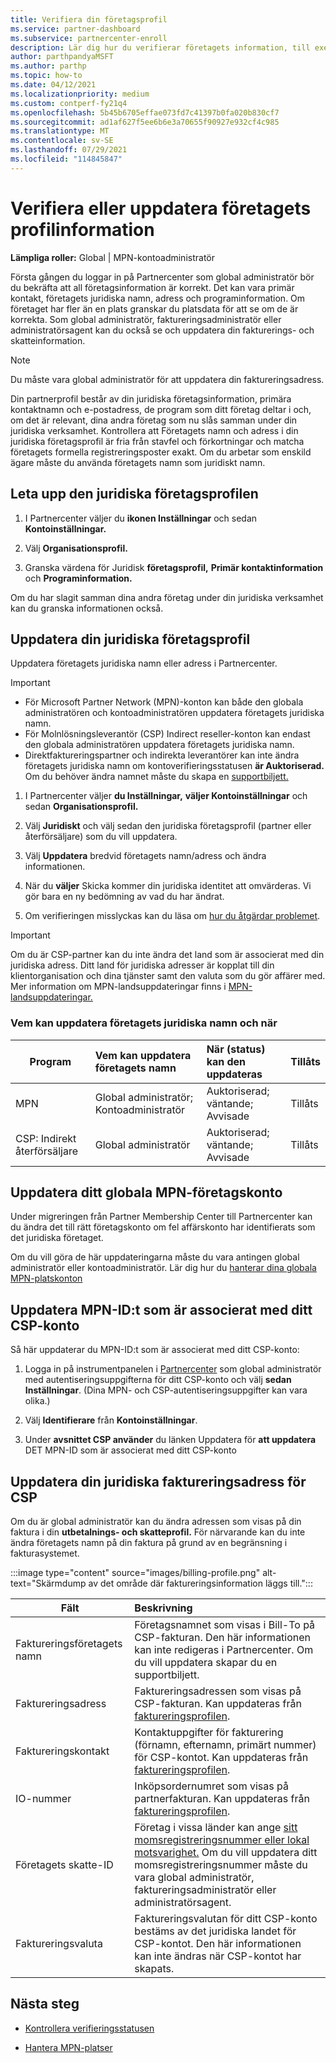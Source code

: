 ```yaml
---
title: Verifiera din företagsprofil
ms.service: partner-dashboard
ms.subservice: partnercenter-enroll
description: Lär dig hur du verifierar företagets information, till exempel primär kontakt, adress och programinformation. Du kan också uppdatera dina juridiska adresser och faktureringsadresser.
author: parthpandyaMSFT
ms.author: parthp
ms.topic: how-to
ms.date: 04/12/2021
ms.localizationpriority: medium
ms.custom: contperf-fy21q4
ms.openlocfilehash: 5b45b6705effae073fd7c41397b0fa020b830cf7
ms.sourcegitcommit: ad1af627f5ee6b6e3a70655f90927e932cf4c985
ms.translationtype: MT
ms.contentlocale: sv-SE
ms.lasthandoff: 07/29/2021
ms.locfileid: "114845847"
---
```

# <a name="verify-or-update-your-company-profile-information"></a>Verifiera eller uppdatera företagets profilinformation 

**Lämpliga roller:** Global | MPN-kontoadministratör

Första gången du loggar in på Partnercenter som global administratör bör du bekräfta att all företagsinformation är korrekt. Det kan vara primär kontakt, företagets juridiska namn, adress och programinformation. Om företaget har fler än en plats granskar du platsdata för att se om de är korrekta. Som global administratör, faktureringsadministratör eller administratörsagent kan du också se och uppdatera din fakturerings- och skatteinformation.

> [!NOTE]
> Du måste vara global administratör för att uppdatera din faktureringsadress.

Din partnerprofil består av din juridiska företagsinformation, primära kontaktnamn och e-postadress, de program som ditt företag deltar i och, om det är relevant, dina andra företag som nu slås samman under din juridiska verksamhet. Kontrollera att Företagets namn och adress i din juridiska företagsprofil är fria från stavfel och förkortningar och matcha företagets formella registreringsposter exakt. Om du arbetar som enskild ägare måste du använda företagets namn som juridiskt namn.


## <a name="locate-the-legal-business-profile"></a>Leta upp den juridiska företagsprofilen

1. I Partnercenter väljer du **ikonen Inställningar** och sedan **Kontoinställningar.**
 
1. Välj **Organisationsprofil.** 

2. Granska värdena för Juridisk **företagsprofil,** **Primär kontaktinformation** och **Programinformation.**

Om du har slagit samman dina andra företag under din juridiska verksamhet kan du granska informationen också. 

## <a name="update-your-legal-business-profile"></a>Uppdatera din juridiska företagsprofil 

Uppdatera företagets juridiska namn eller adress i Partnercenter.

>[!Important]
>- För Microsoft Partner Network (MPN)-konton kan både den globala administratören och kontoadministratören uppdatera företagets juridiska namn.
>- För Molnlösningsleverantör (CSP) Indirect reseller-konton kan endast den globala administratören uppdatera företagets juridiska namn. 
>- Direktfaktureringspartner och indirekta leverantörer kan inte ändra företagets juridiska namn om kontoverifieringsstatusen **är Auktoriserad.** Om du behöver ändra namnet måste du skapa en [supportbiljett.](https://partner.microsoft.com/dashboard/support/servicerequests/create?stage=2&topicid=eb74583c-61b3-2124-bffc-00920e0ae772)



1. I Partnercenter väljer **du Inställningar,** **väljer Kontoinställningar** och sedan **Organisationsprofil.**

2. Välj **Juridiskt** och välj sedan den juridiska företagsprofil (partner eller återförsäljare) som du vill uppdatera.

1. Välj **Uppdatera** bredvid företagets namn/adress och ändra informationen.
 
1. När du **väljer** Skicka kommer din juridiska identitet att omvärderas. Vi gör bara en ny bedömning av vad du har ändrat.

1. Om verifieringen misslyckas kan du läsa om [hur du åtgärdar problemet](verification-responses.md).

>[!Important]
>Om du är CSP-partner kan du inte ändra det land som är associerat med din juridiska adress. Ditt land för juridiska adresser är kopplat till din klientorganisation och dina tjänster samt den valuta som du gör affärer med. Mer information om MPN-landsuppdateringar finns i [MPN-landsuppdateringar.](manage-locations.md#change-country-of-partner-global-account)


### <a name="who-can-update-legal-business-name-and-when"></a>Vem kan uppdatera företagets juridiska namn och när

|**Program**|**Vem kan uppdatera företagets namn**|**När (status) kan den uppdateras**|**Tillåts**|
|---------------------|:-------------------------------|:------------|:-----------------|
MPN|Global administratör; Kontoadministratör|Auktoriserad; väntande; Avvisade| Tillåts|
|CSP: Indirekt återförsäljare|Global administratör|Auktoriserad; väntande; Avvisade| Tillåts|


## <a name="update-your-mpn-global-business-account"></a>Uppdatera ditt globala MPN-företagskonto

Under migreringen från Partner Membership Center till Partnercenter kan du ändra det till rätt företagskonto om fel affärskonto har identifierats som det juridiska företaget.

Om du vill göra de här uppdateringarna måste du vara antingen global administratör eller kontoadministratör. Lär dig hur du [hanterar dina globala MPN-platskonton](manage-locations.md)


## <a name="update-your-mpn-id-associated-with-your-csp-account"></a>Uppdatera MPN-ID:t som är associerat med ditt CSP-konto

Så här uppdaterar du MPN-ID:t som är associerat med ditt CSP-konto:

1. Logga in på instrumentpanelen i [Partnercenter](https://partner.microsoft.com/dashboard/home) som global administratör med autentiseringsuppgifterna för ditt CSP-konto och välj **sedan Inställningar**. (Dina MPN- och CSP-autentiseringsuppgifter kan vara olika.)
 
1. Välj **Identifierare** från **Kontoinställningar**.

1. Under **avsnittet CSP använder** du länken Uppdatera för **att uppdatera** DET MPN-ID som är associerat med ditt CSP-konto 


## <a name="update-your-csp-legal-billing-address"></a>Uppdatera din juridiska faktureringsadress för CSP

Om du är global administratör kan du ändra adressen som visas på din faktura i din **utbetalnings- och skatteprofil.** För närvarande kan du inte ändra företagets namn på din faktura på grund av en begränsning i fakturasystemet.

:::image type="content" source="images/billing-profile.png" alt-text="Skärmdump av det område där faktureringsinformation läggs till.":::

|**Fält**  |**Beskrivning**|  
|---------------------|:------------------|
|Faktureringsföretagets namn|Företagsnamnet som visas i Bill-To på CSP-fakturan.  Den här informationen kan inte redigeras i Partnercenter.  Om du vill uppdatera skapar du en supportbiljett.|
|Faktureringsadress|Faktureringsadressen som visas på CSP-fakturan. Kan uppdateras från [faktureringsprofilen](https://partner.microsoft.com/dashboard/account/v3/accountsettings/billingprofile#commercial).|
|Faktureringskontakt|Kontaktuppgifter för fakturering (förnamn, efternamn, primärt nummer) för CSP-kontot.  Kan uppdateras från [faktureringsprofilen](https://partner.microsoft.com/dashboard/account/v3/accountsettings/billingprofile#commercial).|
|IO-nummer|Inköpsordernumret som visas på partnerfakturan. Kan uppdateras från [faktureringsprofilen](https://partner.microsoft.com/dashboard/account/v3/accountsettings/billingprofile#commercial).|
|Företagets skatte-ID|Företag i vissa länder kan ange [sitt momsregistreringsnummer eller lokal motsvarighet.](./organization-tax-info.md) Om du vill uppdatera ditt momsregistreringsnummer måste du vara global administratör, faktureringsadministratör eller administratörsagent.|
|Faktureringsvaluta|Faktureringsvalutan för ditt CSP-konto bestäms av det juridiska landet för CSP-kontot.  Den här informationen kan inte ändras när CSP-kontot har skapats.|

## <a name="next-steps"></a>Nästa steg

- [Kontrollera verifieringsstatusen](verification-responses.md)

- [Hantera MPN-platser](manage-locations.md)
